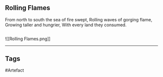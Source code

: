 ## Rolling Flames
From north to south the sea of fire swept,
Rolling waves of gorging flame,
Growing taller and hungrier,
With every land they consumed.
## 
![[Rolling Flames.png]]

---
## Tags
#Artefact
